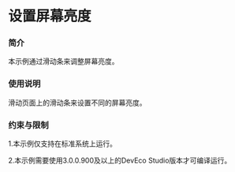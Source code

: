 # 设置屏幕亮度

### 简介

本示例通过滑动条来调整屏幕亮度。

### 使用说明

滑动页面上的滑动条来设置不同的屏幕亮度。

### 约束与限制

1.本示例仅支持在标准系统上运行。

2.本示例需要使用3.0.0.900及以上的DevEco Studio版本才可编译运行。

